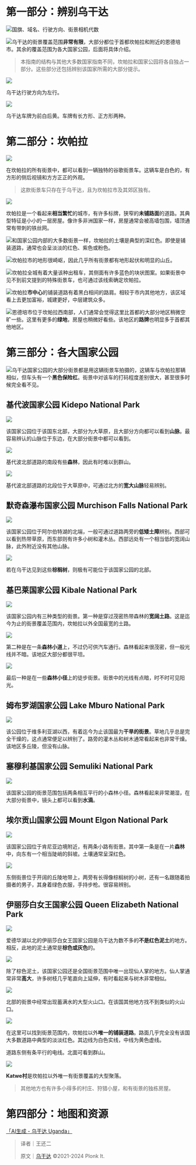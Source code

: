 # 第一部分：辨别乌干达
![国旗、域名、行驶方向、街景相机代数](https://cdn.nlark.com/yuque/0/2023/png/35076970/1678319067973-58ed5e01-4254-473e-8c86-511ca48e64da.png)

![](https://cdn.nlark.com/yuque/0/2023/png/35076970/1678319068479-42f5cf5f-46f1-4d47-9f44-349df867b46f.png)乌干达的街景覆盖范围**非常有限**，大部分都位于首都坎帕拉和附近的恩德培市。其余的覆盖范围为各大国家公园，后面将具体介绍。

> 本指南的结构与其他大多数国家指南不同，坎帕拉和国家公园将各自独占一部分。这些部分还包括辨别该国家所需的大部分提示。
>

![](https://cdn.nlark.com/yuque/0/2023/png/35076970/1678319069007-2f4156eb-a286-4d09-9beb-fc837194e3f3.png)

乌干达行驶方向为左行。

![](https://cdn.nlark.com/yuque/0/2023/png/35076970/1678319069519-b41ea2f9-d8d0-4717-8049-0d8c4e21ab17.png)

乌干达车牌为前白后黄。车牌有长方形、正方形两种。

# 第二部分：坎帕拉
![](https://cdn.nlark.com/yuque/0/2023/png/35076970/1678319070081-677ddbbf-a857-4854-be02-2f7da9f787c5.png)

在坎帕拉的所有街景中，都可以看到一辆独特的谷歌街景车。这辆车是白色的，有方形的侧后视镜和方方正正的外观。

> 这款街景车只存在于乌干达，且为坎帕拉市及其郊区独有。
>

![](https://cdn.nlark.com/yuque/0/2023/png/35076970/1678319070581-2d960305-6875-4ef7-be10-776f775c1d30.png)

坎帕拉是一个看起来**相当繁忙**的城市，有许多标牌，狭窄的**未铺路面**的道路。其典型特征是小小的一层房屋。像许多非洲国家一样，房屋通常会被高墙包围，墙顶通常有带刺的铁丝网。

![](https://cdn.nlark.com/yuque/0/2023/png/35076970/1678319071111-e1a8fc90-1af2-4d1a-b862-5b59b51b89dd.png)和国家公园内部的大多数街景一样，坎帕拉的土壤是典型的深红色。即使是铺装道路，通常也会呈淡淡的红色、紫色或粉色。

![](https://cdn.nlark.com/yuque/0/2023/png/35076970/1678319071653-75815652-f2b9-4af2-91d9-aaa65d6b14dd.png)坎帕拉市的地形很崎岖，因此几乎所有街景都有地形起伏和明显的山丘。

![](https://cdn.nlark.com/yuque/0/2023/png/35076970/1678319072155-bae33e3b-f097-4fee-a17e-a7f07a4c4449.png)坎帕拉全城有着大量该种出租车，其侧面有许多蓝色的块状图案。如果街景中见不到前文提到的特殊街景车，也可通过该线索确定坎帕拉。

![](https://cdn.nlark.com/yuque/0/2023/png/35076970/1678319072683-41fe8378-1d2e-4a82-96a7-ddf047b6123d.png)坎帕拉**市中心**的铺装道路有着黑白相间的路肩。相较于市内其他地方，该区域看上去更加富裕，城建更好，中层建筑众多。

![](https://cdn.nlark.com/yuque/0/2023/png/35076970/1678319073203-0a54c995-b426-439a-ac1b-a06f1833b9d3.png)恩德培市位于坎帕拉西南部，人们通常会觉得这里比首都的大部分地区稍微空旷一些。这里有更多的**绿地**，房屋也稍微好看些。该地区的**路牌**也明显多于首都其他地区。

# 第三部分：各大国家公园
![](https://cdn.nlark.com/yuque/0/2023/png/35076970/1678319073782-1fc93aaf-71e6-470e-8efe-a634671c1230.png)乌干达国家公园的大部分街景都是用这辆街景车拍摄的，这辆车与坎帕拉那辆相似，但车头有一个**黑色保险杠**。街景中对该车的打码程度差别很大，甚至很多时候完全看不见。

## 基代波国家公园 Kidepo National Park
![](https://cdn.nlark.com/yuque/0/2023/png/35076970/1678319074261-fca2ba9e-8f65-493c-b7a7-19bf3e50ad9b.png)

该国家公园位于该国东北部，大部分为大草原，且大部分方向都可以看到**山脉**。最容易辨认的山脉位于东边，在大部分街景中都可以看到。

![](https://cdn.nlark.com/yuque/0/2023/png/35076970/1678319075161-f7b139ca-5d53-4a50-8172-4a3fdfd7c461.png)

基代波北部道路的南段有些**森林**，因此有时难以到群山。

![](https://cdn.nlark.com/yuque/0/2023/png/35076970/1678319075857-8ec2ba80-6c2d-4c4d-99a1-f44bdee6c5e2.png)

基代波北部道路的北段位于大草原中，可通过北方的**宽大山脉**轻易辨别。

## 默奇森瀑布国家公园 Murchison Falls National Park
![](https://cdn.nlark.com/yuque/0/2023/png/35076970/1678319076329-f9d25896-2cd0-464f-9a71-a5b7ab66c58e.png)

该国家公园位于阿尔伯特湖的北端，一般可通过道路两旁的**低矮土障**辨别。西部可以看到热带草原，而东部则有许多小树和灌木丛。西部远处有一个相当低的宽阔山脉，此外附近没有其他山脉。

![](https://cdn.nlark.com/yuque/0/2023/png/35076970/1678319076868-998066c9-2e64-4b2e-a409-4b4f72f7ce72.png)

若在乌干达见到这些**棕榈树**，则极有可能位于该国家公园的北部。

## 基巴莱国家公园 Kibale National Park
![](https://cdn.nlark.com/yuque/0/2023/png/35076970/1678319077369-b09782e8-87e9-49d3-a182-cc2263ddf1d7.png)

该国家公园内有三种类型的街景。第一种是穿过茂密热带森林的**宽阔土路**。这是迄今为止的街景覆盖范围内，坎帕拉以外全国最宽的土路。

![](https://cdn.nlark.com/yuque/0/2023/png/35076970/1678319078034-313af7b1-f19c-4cae-8e65-1ebd116b1668.png)

第二种是在一条**森林小道**上，不过仍可供汽车通行。森林看起来很茂密，但一般光线并不暗。该地区大部分都很平坦。

![](https://cdn.nlark.com/yuque/0/2023/png/35076970/1678319078522-898d29f3-abc9-4e75-bb91-6efa69e2e30f.png)

最后一种是在一些**森林小径**上的徒步街景。街景中的光线有点暗，时不时可见阳光。

## 姆布罗湖国家公园 Lake Mburo National Park
![](https://cdn.nlark.com/yuque/0/2023/png/35076970/1678319079045-a9ffcacf-6ad2-4f70-84ec-e612819b5105.png)

该公园位于维多利亚湖以西，有着迄今为止该国最为**干旱的街景**。草地几乎总是完全干燥的，这点通常便足以辨别了。路旁的灌木丛和树木通常看起来也非常干燥。该地区多丘陵，但没有山脉。

## 塞穆利基国家公园 Semuliki National Park
![](https://cdn.nlark.com/yuque/0/2023/png/35076970/1678319079621-ac4c3cfd-0c15-4b18-9375-04d7fbe70288.png)

该国家公园的街景范围包括两条相互平行的小森林小径。森林看起来非常潮湿，在大部分街景中，镜头上都可以看到**水滴**。

## 埃尔贡山国家公园 Mount Elgon National Park
![](https://cdn.nlark.com/yuque/0/2023/png/35076970/1678319080147-23d69aa9-b5bf-4a91-b0f8-eddced0db865.png)

该国家公园位于肯尼亚边境附近，有两条小路有街景。其中第一条是在一片**森林**中，向东有一个相当陡峭的斜坡。土壤通常呈深红色。

![](https://cdn.nlark.com/yuque/0/2023/png/35076970/1678319080641-4dd8204c-fd12-4c5b-a471-808a1fed6eb3.png)

东侧街景位于开阔的丘陵地带上，两旁有长得像棕榈树的小树，还有一名跟随着拍摄者的男子，其身着绿色衣服，手持步枪。很容易辨别。

## 伊丽莎白女王国家公园 Queen Elizabeth National Park
![](https://cdn.nlark.com/yuque/0/2023/png/35076970/1678319081102-73b7ae53-6938-4ca2-90da-8b4ef626e165.png)

爱德华湖以北的伊丽莎白女王国家公园是乌干达为数不多的**不是红色泥土**的地方。相反，此地的泥土通常是**棕色或灰色**的。

![](https://cdn.nlark.com/yuque/0/2023/png/35076970/1678319081603-b4d4eabd-b8a4-4350-85ed-54b7133a787a.png)

除了棕色泥土，该国家公园还是全国街景范围中唯一出现仙人掌的地方。仙人掌通常非常**高大**，许多树枝几乎笔直向上延伸，有时看起来与树木非常相似。

![](https://cdn.nlark.com/yuque/0/2023/png/35076970/1678319082115-f4c63187-1f52-4988-afc4-1b163e232b12.png)

北部的街景中经常出现蓄满水的大型火山口。在该国其他地方找不到类似的火山口。

![](https://cdn.nlark.com/yuque/0/2023/png/35076970/1678319082703-dde94f95-41ec-4c96-ae32-6594e868111e.png)

在这里可以找到街景范围内，坎帕拉以外**唯一的铺装道路**。路面几乎完全没有该国大多数道路中典型的淡淡红色。其边线为白色实线，中线为黄色虚线。

道路东侧有条平行的电线。北面可看到群山。

![](https://cdn.nlark.com/yuque/0/2023/png/35076970/1678319083186-43a66ffc-5bae-4ec7-880b-7fc285b37dcf.png)

**Katwe村**是坎帕拉以外唯一有街景覆盖的大型聚落。

> 其他地方也有许多小得多的村庄、狩猎小屋，和有街景的独栋房屋。
>

# 第四部分：地图和资源
[「AI生成 - 乌干达 Uganda」](https://tuxun.fun/maps_detail?mapsId=844)



> 译者｜王还二
>
> 原文｜[乌干达](https://www.plonkit.net/uganda) ©2021-2024 Plonk It.
>

